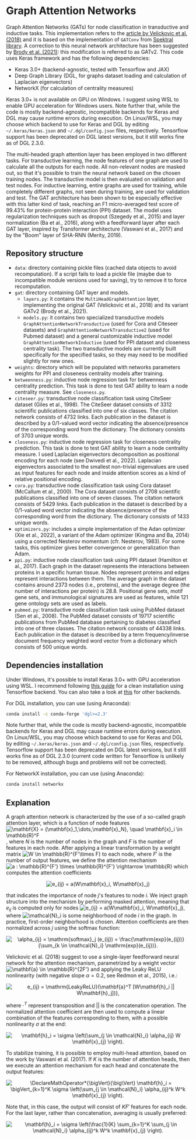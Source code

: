 # Graph Attention Networks
Graph Attention Networks (GATs) for node classification in transductive and inductive tasks. This implementation refers to the [article by Velickovic et al. (2018)](https://arxiv.org/pdf/1710.10903) and it is based on the implementation of `GATConv` from [Spektral library](https://github.com/danielegrattarola/spektral). A correction to this neural network architecture has been suggested by [Brody et al. (2021)](https://arxiv.org/pdf/2105.14491): this modification is referred to as GATv2. This code uses Keras framework and has the following dependencies:

- Keras 3.0+ (backend-agnostic, tested with Tensorflow and JAX)
- Deep Graph Library (DGL, for graphs dataset loading and calculation of Laplacian eigenvectors)
- NetworkX (for calculation of centrality measures)

Keras 3.0+ is not available on GPU on Windows. I suggest using WSL to enable GPU acceleration for Windows users. Note further that, while the code is mostly backend-agnostic, incompatible backends for Keras and DGL may cause runtime errors during execution. On Linux/WSL, you may choose which backend to use for Keras and DGL by editing `~/.keras/keras.json` and `~/.dgl/config.json` files, respectively. Tensorflow support has been deprecated on DGL latest versions, but it still works fine as of DGL 2.3.0.

The multi-headed graph attention layer has been employed in two different tasks. For transductive learning, the node features of one graph are used to calculate all the outputs for each node. All non-relevant nodes are masked out, so that it's possible to train the neural network based on the chosen training nodes. The transductive model is then evaluated on validation and test nodes. For inductive learning, entire graphs are used for training, while completely different graphs, not seen during training, are used for validation and test. The GAT architecture has been shown to be especially effective with this latter kind of task, reaching an F1 micro-averaged test score of 99.43% for protein-protein interaction (PPI) dataset. The model uses regularization techniques such as dropout (Szegedy et al., 2015) and layer normalization (Ba et al., 2016), along with a feedforward layer after each GAT layer, inspired by Transformer architecture (Vaswani et al., 2017) and by the "Boom" layer of SHA-RNN (Merity, 2019).

## Repository structure

- `data`: directory containing pickle files (cached data objects to avoid recomputation). If a script fails to load a pickle file (maybe due to incompatible module versions used for saving), try to remove it to force recomputation.
- `gat`: directory containing GAT layer and models.
  - `layers.py`: it contains the `MultiHeadGraphAttention` layer, implementing the original GAT (Velickovic et al., 2018) and its variant GATv2 (Brody et al., 2021).
  - `models.py`: it contains two specialized transductive models `GraphAttentionNetworkTransductive` (used for Cora and Citeseer datasets) and `GraphAttentionNetworkTransductive2` (used for Pubmed dataset) and a general customizable inductive model `GraphAttentionNetworkInductive` (used for PPI dataset and closeness centrality task). The two transductive models are currently built specifically for the specified tasks, so they may need to be modified slightly for new ones.
- `weights`: directory which will be populated with networks parameters weights for PPI and closeness centrality models after training.
- `betweenness.py`: inductive node regression task for betwenness centrality prediction. This task is done to test GAT ability to learn a node centrality measure. See `closeness.py`.
- `citeseer.py`: transductive node classification task using CiteSeer dataset (Giles et al., 1998). The CiteSeer dataset consists of 3312 scientific publications classified into one of six classes. The citation network consists of 4732 links. Each publication in the dataset is described by a 0/1-valued word vector indicating the absence/presence of the corresponding word from the dictionary. The dictionary consists of 3703 unique words.
- `closeness.py`: inductive node regression task for closeness centrality prediction. This task is done to test GAT ability to learn a node centrality measure. I used Laplacian eigenvectors decomposition as positional encoding for each node (see Dwivedi et al., 2022). Laplacian eigenvectors associated to the smallest non-trivial eigenvalues are used as input features for each node and inside attention scores as a kind of relative positional encoding.
- `cora.py`: transductive node classification task using Cora dataset (McCallum et al., 2000). The Cora dataset consists of 2708 scientific publications classified into one of seven classes. The citation network consists of 5429 links. Each publication in the dataset is described by a 0/1-valued word vector indicating the absence/presence of the corresponding word from the dictionary. The dictionary consists of 1433 unique words.
- `optimizers.py`: includes a simple implementation of the Adan optimizer (Xie et al., 2022), a variant of the Adam optimizer (Kingma and Ba, 2014) using a corrected Nesterov momentum (cfr. Nesterov, 1983). For some tasks, this optimizer gives better convergence or generalization than Adam.
- `ppi.py`: inductive node classification task using PPI dataset (Hamilton et al., 2017). Each graph in the dataset represents the interactions between proteins in a specific human tissue. Nodes represent proteins and edges represent interactions between them. The average graph in the dataset contains around 2373 nodes (i.e., proteins), and the average degree (the number of interactions per protein) is 28.8. Positional gene sets, motif gene sets, and immunological signatures are used as features, while 121 gene ontology sets are used as labels.
- `pubmed.py`: transductive node classification task using PubMed dataset (Sen et al., 2008). The PubMed dataset consists of 19717 scientific publications from PubMed database pertaining to diabetes classified into one of three classes. The citation network consists of 44338 links. Each publication in the dataset is described by a term frequency/inverse document frequency weighted word vector from a dictionary which consists of 500 unique words.

## Dependencies installation

Under Windows, it's possible to install Keras 3.0+ with GPU acceleration using WSL. I recommend following [this guide](https://medium.com/@pratik_davidson/install-tensorflow-2-16-and-keras-3-with-gpu-acceleration-on-windows-wsl2-a6bc2a7d77cb) for a clean installation using Tensorflow backend. You can also take a look at [this](https://keras.io/getting_started/) for other backends.

For DGL installation, you can use (using Anaconda):
```sh
conda install -c conda-forge 'dgl>=2.3'
```
Note further that, while the code is mostly backend-agnostic, incompatible backends for Keras and DGL may cause runtime errors during execution. On Linux/WSL, you may choose which backend to use for Keras and DGL by editing `~/.keras/keras.json` and `~/.dgl/config.json` files, respectively. Tensorflow support has been deprecated on DGL latest versions, but it still works fine as of DGL 2.3.0 (current code written for Tensorflow is unlikely to be removed, although bugs and problems will not be corrected).

For NetworkX installation, you can use (using Anaconda):
```sh
conda install networkx
```

## Explanation

A graph attention network is characterized by the use of a so-called graph attention layer, which is a function of node features ![\mathbf{X} = \{\mathbf{x}_1,\dots,\mathbf{x}_N\}, \quad \mathbf{x}_i \in \mathbb{R}^F](https://quicklatex.com/cache3/e2/ql_3ea2f4c358cfceb055d3ee710cfa6de2_l3.png), where $N$ is the number of nodes in the graph and $F$ is the number of features in each node. After applying a linear transformation by a weight matrix ![W \in \mathbb{R}^{F'\times F}](https://quicklatex.com/cache3/23/ql_4888e3123a8b4858bca24ef58b63fd23_l3.png) to each node, where $F'$ is the number of output features, we define the attention mechanism ![a : \mathbb{R}^{F'} \times \mathbb{R}^{F'} \rightarrow \mathbb{R}](https://quicklatex.com/cache3/29/ql_f1012565442e3839c953cfb68c477929_l3.png) which computes the attention coefficients

<p align="center">
<img alt="e_{ij} = a(W\mathbf{x}_i, W\mathbf{x}_j)" src="https://quicklatex.com/cache3/4c/ql_022dcc16d1098cf160255ad2619c594c_l3.png">
</p>

that indicates the importance of node $j$'s features to node $i$. We inject graph structure into the mechanism by performing masked attention, meaning that $e_{ij}$ is computed only for nodes ![e_{ij} = a(W\mathbf{x}_i, W\mathbf{x}_j)](https://quicklatex.com/cache3/9e/ql_6183274cb113a42b3ade0fc1eeda629e_l3.png), where ![\mathcal{N}_i](https://quicklatex.com/cache3/9a/ql_38a8afd0d8c58bce466e682d0dba089a_l3.png) is some neighborhood of node $i$ in the graph. In practice, first-order neighborhood is chosen. Attention coefficients are then normalized across $j$ using the softmax function:

<p align="center">
<img alt="\alpha_{ij} = \mathrm{softmax}_j (e_{ij}) = \frac{\mathrm{exp}(e_{ij})}{\sum_{k \in \mathcal{N}_i} \mathrm{exp}(e_{ij})}." src="https://quicklatex.com/cache3/c3/ql_3cd5303047919d04b69f55bf94dcb1c3_l3.png">
</p>

Velickovic et al. (2018) suggest to use a single-layer feedforward neural network for the attention mechanism, parametrized by a weight vector ![\mathbf{a} \in \mathbb{R}^{2F'}](https://quicklatex.com/cache3/00/ql_2e11c75cd62f4da57884eb00cde74700_l3.png) and applying the Leaky ReLU nonlinearity (with negative slope $\alpha = 0.2$, see Redmon et al., 2015), i.e.:

<p align="center">
<img alt="e_{ij} = \mathrm{LeakyReLU}(\mathbf{a}^T [W\mathbf{h}_i || W\mathbf{h}_j])}," src="https://quicklatex.com/cache3/28/ql_85b3fc4b38f36d3f92eff8b84c595228_l3.png">
</p>

where $\cdot^T$ represent transposition and $||$ is the concatenation operation. The normalized attention coefficient are then used to compute a linear combination of the features corresponding to them, with a possible nonlinearity $\sigma$ at the end:

<p align="center">
<img alt="\mathbf{h}_i = \sigma \left(\sum_{j \in \mathcal{N}_i} \alpha_{ij} W \mathbf{x}_{j} \right)." src="https://quicklatex.com/cache3/1e/ql_c685104789ec2a0db31c7b7b2b006c1e_l3.png">
</p>

To stabilize training, it is possible to employ multi-head attention, based on the work by Vaswani et al. (2017). If $K$ is the number of attention heads, then we execute an attention mechanism for each head and concatenate the output features:

<p align="center">
<img alt="\DeclareMathOperator*{\bigVert}{\big\Vert} \mathbf{h}_i = \bigVert_{k=1}^K \sigma \left(\sum_{j \in \mathcal{N}_i} \alpha_{ij}^k W^k \mathbf{x}_{j} \right)." src="https://quicklatex.com/cache3/25/ql_e1c72175a14b66ebf3d982c478ce0f25_l3.png">
</p>

Note that, in this case, the output will consist of $KF'$ features for each node. For the last layer, rather than concatenation, averaging is usually preferred:

<p align="center">
<img alt="\mathbf{h}_i = \sigma \left(\frac{1}{K} \sum_{k=1}^K \sum_{j \in \mathcal{N}_i} \alpha_{ij}^k W^k \mathbf{x}_{j} \right)." src="https://quicklatex.com/cache3/89/ql_9c0b748f479eeada02bc246839f4a289_l3.png">
</p>

